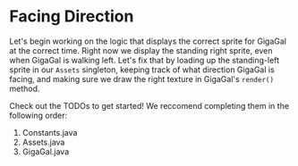 # Facing Direction

Let's begin working on the logic that displays the correct sprite for GigaGal at the correct time. Right now we display the standing right sprite, even when GigaGal is walking left. Let's fix that by loading up the standing-left sprite in our `Assets` singleton, keeping track of what direction GigaGal is facing, and making sure we draw the right texture in GigaGal's `render()` method.

Check out the TODOs to get started! We reccomend completing them in the following order:

1. Constants.java
2. Assets.java
3. GigaGal.java
